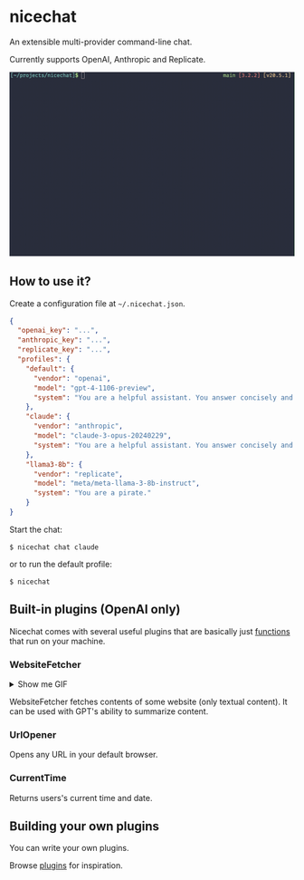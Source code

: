 # nicechat

An extensible multi-provider command-line chat.

Currently supports OpenAI, Anthropic and Replicate.

![Demo GIF](./media/intro.gif)

## How to use it?

Create a configuration file at `~/.nicechat.json`.

```json
{
  "openai_key": "...",
  "anthropic_key": "...",
  "replicate_key": "...",
  "profiles": {
    "default": {
      "vendor": "openai",
      "model": "gpt-4-1106-preview",
      "system": "You are a helpful assistant. You answer concisely and to the point."
    },
    "claude": {
      "vendor": "anthropic",
      "model": "claude-3-opus-20240229",
      "system": "You are a helpful assistant. You answer concisely and to the point."
    },
    "llama3-8b": {
      "vendor": "replicate",
      "model": "meta/meta-llama-3-8b-instruct",
      "system": "You are a pirate."
    }
}
```

Start the chat:

```
$ nicechat chat claude
```

or to run the default profile:

```
$ nicechat
```

## Built-in plugins (OpenAI only)

Nicechat comes with several useful plugins that are basically just [functions](https://platform.openai.com/docs/guides/gpt/function-calling) that run on your machine.

### WebsiteFetcher

<details>
  <summary>Show me GIF</summary>

  ![WebsiteFetcher](./media/fetch_website.gif)
</details>

WebsiteFetcher fetches contents of some website (only textual content). It can be used with GPT's ability to summarize content.

### UrlOpener

Opens any URL in your default browser.

### CurrentTime

Returns users's current time and date.

## Building your own plugins

You can write your own plugins.

Browse [plugins](https://github.com/hiquest/nicechat/tree/main/src/plugins) for inspiration.
